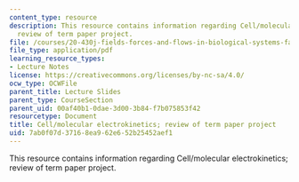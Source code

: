 ```yaml
---
content_type: resource
description: This resource contains information regarding Cell/molecular electrokinetics;
  review of term paper project.
file: /courses/20-430j-fields-forces-and-flows-in-biological-systems-fall-2015/7ab0f07d37168ea962e652b25452aef1_MIT20_430JF15_Lecture26.pdf
file_type: application/pdf
learning_resource_types:
- Lecture Notes
license: https://creativecommons.org/licenses/by-nc-sa/4.0/
ocw_type: OCWFile
parent_title: Lecture Slides
parent_type: CourseSection
parent_uid: 00af40b1-0dae-3d00-3b84-f7b075853f42
resourcetype: Document
title: Cell/molecular electrokinetics; review of term paper project
uid: 7ab0f07d-3716-8ea9-62e6-52b25452aef1
---
```

This resource contains information regarding Cell/molecular electrokinetics; review of term paper project.